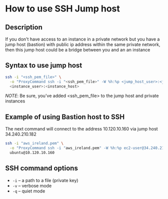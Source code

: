 # How to use SSH Jump host
## Description
If you don't have access to an instance in a private network but you have a
jump host (bastion) with public ip address within the same private network, then
this jump host could be a bridge between you and an an instance

## Syntax to use jump host
```bash
ssh -i "<ssh_pem_file>" \
  -o "ProxyCommand ssh -i "<ssh_pem_file>" -W %h:%p <jump_host_user>:<jump_host_ip>" \
  <instance_user>:<instance_host>
```

_NOTE_: Be sure, you've added <ssh_pem_file> to the jump host and private instances

## Example of using Bastion host to SSH
The next command will connect to the address 10.120.10.160 via jump host
34.240.210.182
```bash
ssh -i "aws_ireland.pem" \
  -o "ProxyCommand ssh -i "aws_ireland.pem" -W %h:%p ec2-user@34.240.210.182" \
  ubuntu@10.120.10.160
```

## SSH command options

* `-i` – a path to a file (private key)
* `-v` – verbose mode
* `-q` – quiet mode

